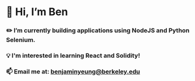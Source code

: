 # 👋 Hi, I’m Ben
### ✏️ I’m currently building applications using NodeJS and Python Selenium.
### 💡 I'm interested in learning React and Solidity!
### 📫 Email me at: benjaminyeung@berkeley.edu
